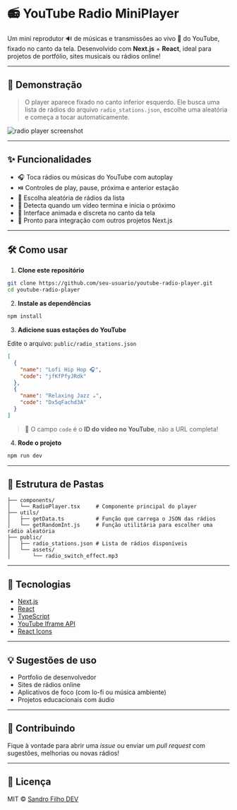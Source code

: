 # 📻 YouTube Radio MiniPlayer

Um mini reprodutor 🔊 de músicas e transmissões ao vivo 🎵 do YouTube, fixado no canto da tela. Desenvolvido com **Next.js** + **React**, ideal para projetos de portfólio, sites musicais ou rádios online!

---

## 🚀 Demonstração

> O player aparece fixado no canto inferior esquerdo. Ele busca uma lista de rádios do arquivo `radio_stations.json`, escolhe uma aleatória e começa a tocar automaticamente.

![radio player screenshot](./public/demo.png)

---

## ✨ Funcionalidades

- 🎧 Toca rádios ou músicas do YouTube com autoplay
- ⏯️ Controles de play, pause, próxima e anterior estação
- 🔀 Escolha aleatória de rádios da lista
- 📡 Detecta quando um vídeo termina e inicia o próximo
- 🧠 Interface animada e discreta no canto da tela
- 🧩 Pronto para integração com outros projetos Next.js

---

## 🛠️ Como usar

1. **Clone este repositório**

```bash
git clone https://github.com/seu-usuario/youtube-radio-player.git
cd youtube-radio-player
```

2. **Instale as dependências**

```bash
npm install
```

3. **Adicione suas estações do YouTube**

Edite o arquivo: `public/radio_stations.json`

```json
[
  {
    "name": "Lofi Hip Hop 🎧",
    "code": "jfKfPfyJRdk"
  },
  {
    "name": "Relaxing Jazz ☕",
    "code": "Dx5qFachd3A"
  }
]
```

> 🔗 O campo `code` é o **ID do vídeo no YouTube**, não a URL completa!

4. **Rode o projeto**

```bash
npm run dev
```

---

## 📁 Estrutura de Pastas

```
├── components/
│   └── RadioPlayer.tsx     # Componente principal do player
├── utils/
│   ├── getData.ts          # Função que carrega o JSON das rádios
│   └── getRandomInt.js     # Função utilitária para escolher uma rádio aleatória
├── public/
│   ├── radio_stations.json # Lista de rádios disponíveis
│   └── assets/
│       └── radio_switch_effect.mp3
```

---

## 🧠 Tecnologias

- [Next.js](https://nextjs.org/)
- [React](https://react.dev/)
- [TypeScript](https://www.typescriptlang.org/)
- [YouTube Iframe API](https://developers.google.com/youtube/iframe_api_reference)
- [React Icons](https://react-icons.github.io/react-icons/)

---

## 💡 Sugestões de uso

- Portfolio de desenvolvedor
- Sites de rádios online
- Aplicativos de foco (com lo-fi ou música ambiente)
- Projetos educacionais com áudio

---

## 🤝 Contribuindo

Fique à vontade para abrir uma _issue_ ou enviar um _pull request_ com sugestões, melhorias ou novas rádios!

---

## 📄 Licença

MIT © [Sandro Filho DEV](sandrofilho.dev)
